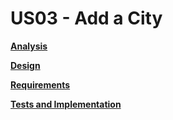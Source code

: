 # US03 - Add a City


**[Analysis](../US03/02.analysis/US03-analysis.md)**

**[Design](../US03/03.design/US03-design.md)**

**[Requirements](../US03/01.requirements-engineering/US03-requirements.md)**

**[Tests and Implementation](../US03/04.tests-and-implementation/US03-tests-and-implementation.md)**